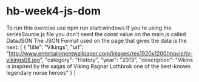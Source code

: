 # hb-week4-js-dom
To run this exercise use npm run start:windows
If you're using the seriesSource.js file you don't need the const value on the main.js called DataJSON
The JSON Format used on the page that gives the data is the next:
[
  {
    "title": "Vikings",
    "url": "http://www.entertainmentwallpaper.com/images/res1920x1200/movie/tv-vikings08.jpg",
    "category": "History",
    "year": "2013",
    "description": "Vikins is inspired by the sagas of Viking Ragnar Lothbrok one of the best-known legendary norse heroes"
  }
]
